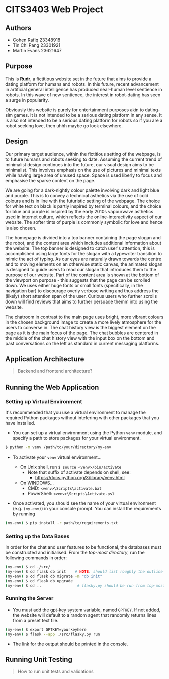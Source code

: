 # CITS3403 Web Project

## Authors
- Cohen Rafiq 23348918
- Tin Chi Pang 23301921
- Martin Evans 23621647

## Purpose
This is **Rudr**, a fictitious website set in the future that aims to provide a dating platform for humans and robots. In this future, recent advancement in artificial general intelligence has produced near-human level sentience in robots. In this wave of new sentience, the interest in robot-dating has seen a surge in popularity.

Obviously this website is purely for entertainment purposes akin to dating-sim games. It is not intended to be a serious dating platform in any sense. It is also not intended to be a serious dating platform for robots so if you are a robot seeking love, then uhhh maybe go look elsewhere.

## Design
Our primary target audience, within the fictitious setting of the webpage, is to future humans and robots seeking to date. Assuming the current trend of minimalist design continues into the future, our visual design aims to be minimalist. This involves emphasis on the use of pictures and minimal texts while having large area of unused space. Space is used liberly to focus and emphasise the sparse content on the page.

We are going for a dark-nightly colour palette involving dark and light blue and purple. This is to convey a technical asthetics via the use of cold colours and is in line with the futuristic setting of the webpage. The choice for white text on black is partly inspired by terminal colours, and the choice for blue and purple is inspired by the early 2010s vapourwave asthetics used in internet culture, which reflects the online-interactivity aspect of our website. The softer tints of purple is commonly symbolic for love and hence is also chosen.

The homepage is divided into a top banner containing the page slogan and the robot, and the content area which includes additional information about the website. The top banner is designed to catch user's attention, this is accomplished using large fonts for the slogan with a typewriter transition to mimic the act of typing. As our eyes are naturally drawn towards the centre and to moving elements on an otherwise static canvas, the animated slogan is designed to guide users to read our slogan that introduces them to the purpose of our website. Part of the content area is shown at the bottom of the viewport on purpose - this suggests that the page can be scrolled down. We uses either huge fonts or small fonts (specifically, in the navigation bar) to discourage overly verbose writing and thus address the (likely) short attention span of the user. Curious users who further scrolls down will find reviews that aims to further persuade themm into using the website.

The chatroom in contrast to the main page uses bright, more vibrant colours in the chosen background image to create a more lively atmosphere for the users to converse in. The chat history view is the biggest element on the page as it is the main focus of the page. The chat bubbles are centered in the middle of the chat history view with the input box on the bottom and past conversations on the left as standard in current messaging platforms.

## Application Architecture
> Backend and frontend architecture?


## Running the Web Application

### Setting up Virtual Environment
It's recommended that you use a virtual environment to manage the required Python packages without intefering with other packages that you have installed.
- You can set up a virtual environment using the Python `venv` module, and specify a path to store packages for your virtual environment.
```bash
$ python -m venv /path/to/your/directory/my-env
```
- To activate your `venv` virtual environment...
    - On Unix shell, run `$ source <venv>/bin/activate`
        - Note that suffix of activate depends on shell, see:
            - https://docs.python.org/3/library/venv.html
    - On WINDOWS...
        - CMD: `<venv>\Scripts\activate.bat`
        - PowerShell: `<venv>\Scripts\Activate.ps1`
  
- Once activated, you should see the name of your virtual environment (e.g. `(my-env)`) in your console prompt. You can install the requirements by running
```bash
(my-env) $ pip install -r path/to/requirements.txt
```

### Setting up the Data Bases
In order for the chat and user features to be functional, the databases must be constructed and initialised. From the *top-most directory*, run the following commands in order:

```bash
(my-env) $ cd ./src/
(my-env) $ cd flask db init    # NOTE: should list roughly the outline and schema of each table in the log
(my-env) $ cd flask db migrate -m "db init"
(my-env) $ cd flask db upgrade
(my-env) $ cd ..                # flasky.py should be run from top-most directory so we are changing back
```

### Running the Server
- You must add the gpt-key system variable, named `GPTKEY`. If not added, the website will default to a random agent that randomly returns lines from a preset text file.

```bash
(my-env) $ export GPTKEY=yourkeyhere
(my-env) $ flask --app ./src/flasky.py run
```
- The link for the output should be printed in the console.


## Running Unit Testing
> How to run unit tests and validations
